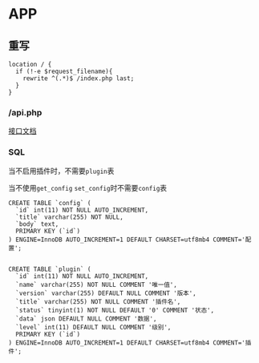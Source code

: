 #  APP

 
## 重写

~~~
location / {
  if (!-e $request_filename){
    rewrite ^(.*)$ /index.php last;
  }
}
~~~

### /api.php


[接口文档](/img/ui.jpg)


### SQL

当不启用插件时，不需要`plugin`表

当不使用`get_config` `set_config`时不需要`config`表

~~~
CREATE TABLE `config` (
  `id` int(11) NOT NULL AUTO_INCREMENT,
  `title` varchar(255) NOT NULL,
  `body` text,
  PRIMARY KEY (`id`)
) ENGINE=InnoDB AUTO_INCREMENT=1 DEFAULT CHARSET=utf8mb4 COMMENT='配置';


CREATE TABLE `plugin` (
  `id` int(11) NOT NULL AUTO_INCREMENT,
  `name` varchar(255) NOT NULL COMMENT '唯一值',
  `version` varchar(255) DEFAULT NULL COMMENT '版本',
  `title` varchar(255) NOT NULL COMMENT '插件名',
  `status` tinyint(1) NOT NULL DEFAULT '0' COMMENT '状态',
  `data` json DEFAULT NULL COMMENT '数据',
  `level` int(11) DEFAULT NULL COMMENT '级别',
  PRIMARY KEY (`id`)
) ENGINE=InnoDB AUTO_INCREMENT=1 DEFAULT CHARSET=utf8mb4 COMMENT='插件';
~~~
